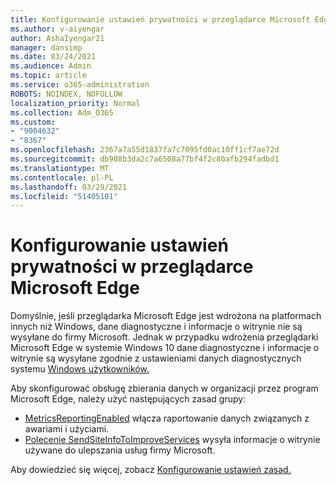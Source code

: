 ```yaml
---
title: Konfigurowanie ustawień prywatności w przeglądarce Microsoft Edge
ms.author: v-aiyengar
author: AshaIyengar21
manager: dansimp
ms.date: 03/24/2021
ms.audience: Admin
ms.topic: article
ms.service: o365-administration
ROBOTS: NOINDEX, NOFOLLOW
localization_priority: Normal
ms.collection: Adm_O365
ms.custom:
- "9004632"
- "8367"
ms.openlocfilehash: 2367a7a55d1837fa7c7095fd0ac10ff1cf7ae72d
ms.sourcegitcommit: db908b3da2c7a6508a77bf4f2c80afb294fadbd1
ms.translationtype: MT
ms.contentlocale: pl-PL
ms.lasthandoff: 03/29/2021
ms.locfileid: "51405101"
---
```

# <a name="configure-privacy-settings-in-microsoft-edge"></a>Konfigurowanie ustawień prywatności w przeglądarce Microsoft Edge

Domyślnie, jeśli przeglądarka Microsoft Edge jest wdrożona na platformach innych niż Windows, dane diagnostyczne i informacje o witrynie nie są wysyłane do firmy Microsoft. Jednak w przypadku wdrożenia przeglądarki Microsoft Edge w systemie Windows 10 dane diagnostyczne i informacje o witrynie są wysyłane zgodnie z ustawieniami danych diagnostycznych systemu [Windows użytkowników.](https://go.microsoft.com/fwlink/?linkid=2132472)

Aby skonfigurować obsługę zbierania danych w organizacji przez program Microsoft Edge, należy użyć następujących zasad grupy:
- [MetricsReportingEnabled](https://go.microsoft.com/fwlink/?linkid=2132470) włącza raportowanie danych związanych z awariami i użyciami.
- [Polecenie SendSiteInfoToImproveServices](https://go.microsoft.com/fwlink/?linkid=2132470) wysyła informacje o witrynie używane do ulepszania usług firmy Microsoft.

Aby dowiedzieć się więcej, zobacz [Konfigurowanie ustawień zasad.](https://go.microsoft.com/fwlink/?linkid=2132577)
